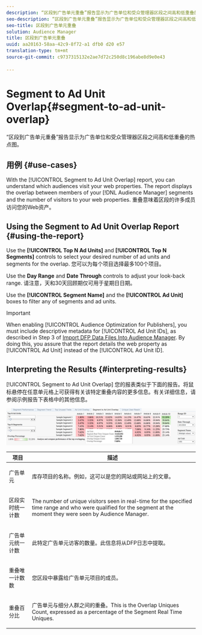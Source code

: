 ```yaml
---
description: “区段到广告单元重叠”报告显示为广告单位和受众管理器区段之间高和低重叠的热点图。
seo-description: “区段到广告单元重叠”报告显示为广告单位和受众管理器区段之间高和低重叠的热点图。
seo-title: 区段到广告单元重叠
solution: Audience Manager
title: 区段到广告单元重叠
uuid: aa20163-58aa-42c9-8f72-a1 dfb0 d20 e57
translation-type: tm+mt
source-git-commit: c9737315132e2ae7d72c250d8c196abe8d9e0e43

---
```



# Segment to Ad Unit Overlap{#segment-to-ad-unit-overlap}

“区段到广告单元重叠”报告显示为广告单位和受众管理器区段之间高和低重叠的热点图。

## 用例 {#use-cases}

With the [!UICONTROL Segment to Ad Unit Overlap] report, you can understand which audiences visit your web properties. The report displays the overlap between members of your [!DNL Audience Manager] segments and the number of visitors to your web properties. 重叠意味着区段的许多成员访问您的Web资产。

## Using the Segment to Ad Unit Overlap Report {#using-the-report}

Use the **[!UICONTROL Top N Ad Units]** and **[!UICONTROL Top N Segments]** controls to select your desired number of ad units and segments for the overlap. 您可以为每个项目选择最多100个项目。

Use the **Day Range** and **Date Through** controls to adjust your look-back range. 请注意，天和30天回顾期仅可用于星期日日期。

Use the **[!UICONTROL Segment Name]** and the **[!UICONTROL Ad Unit]** boxes to filter any of segments and ad units.

>[!IMPORTANT]
>
>When enabling [!UICONTROL Audience Optimization for Publishers], you must include descriptive metadata for [!UICONTROL Ad Unit IDs], as described in Step 3 of [Import DFP Data Files Into Audience Manager](../../../reporting/audience-optimization-reports/aor-publishers/import-dfp.md). By doing this, you assure that the report details the web property as [!UICONTROL Ad Unit] instead of the [!UICONTROL Ad Unit ID].

## Interpreting the Results {#interpreting-results}

[!UICONTROL Segment to Ad Unit Overlap] 您的报表类似于下面的报告。将鼠标悬停在任意单元格上可获得有关该特定重叠内容的更多信息。有关详细信息，请参阅示例报告下表格中的其他信息。

![](assets/publisher_segment_ad_unit_overlap.png)

<table id="table_22340F45B1B94D3796174CB30A60E212"> 
 <thead> 
  <tr> 
   <th colname="col1" class="entry"> 项目 </th> 
   <th colname="col2" class="entry"> 描述 </th> 
  </tr>
 </thead>
 <tbody> 
  <tr> 
   <td colname="col1"> <p><span class="wintitle"> 广告单元 </span> </p> </td> 
   <td colname="col2"> <p>库存项目的名称。例如，这可以是您的网站或网站上的文章。 </p> </td> 
  </tr> 
  <tr> 
   <td colname="col1"> <p><span class="wintitle"> 区段实时统一计数</span> </p> </td> 
   <td colname="col2"> <p>The number of unique visitors seen in real-time for the specified time range and who were qualified for the segment at the moment they were seen by <span class="keyword"> Audience Manager</span>. </p> </td> 
  </tr> 
  <tr> 
   <td colname="col1"> <p><span class="wintitle"> 广告单元统一计数</span> </p> </td> 
   <td colname="col2"> <p>此特定广告单元访客的数量。此信息将从DFP日志中提取。 </p> </td> 
  </tr> 
  <tr> 
   <td colname="col1"> <p><span class="wintitle"> 重叠唯一计数数</span> </p> </td> 
   <td colname="col2"> <p>您区段中暴露给广告单元项目的成员。 </p> </td> 
  </tr> 
  <tr> 
   <td colname="col1"> <p><span class="wintitle"> 重叠百分比</span> </p> </td> 
   <td colname="col2"> <p>广告单元与细分人群之间的重叠。This is the <span class="wintitle"> Overlap Uniques Count</span>, expressed as a percentage of the <span class="wintitle"> Segment Real Time Uniques</span>. </p> </td> 
  </tr> 
 </tbody> 
</table>

